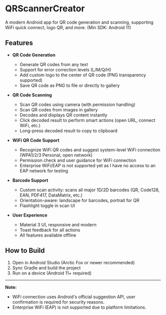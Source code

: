 # QRScannerCreator

A modern Android app for QR code generation and scanning, supporting WiFi quick connect, logo QR, and more. (Min SDK: Android 11)

## Features

- **QR Code Generation**
  - Generate QR codes from any text
  - Support for error correction levels (L/M/Q/H)
  - Add custom logo to the center of QR code (PNG transparency supported)
  - Save QR code as PNG to file or directly to gallery

- **QR Code Scanning**
  - Scan QR codes using camera (with permission handling)
  - Scan QR codes from images in gallery
  - Decodes and displays QR content instantly
  - Click decoded result to perform smart actions (open URL, connect WiFi, etc.)
  - Long-press decoded result to copy to clipboard

- **WiFi QR Code Support**
  - Recognize WiFi QR codes and suggest system-level WiFi connection (WPA1/2/3 Personal, open network)
  - Permission check and user guidance for WiFi connection
  - Enterprise WiFi/EAP is not supported yet as I have no access to an EAP network for testing

- **Barcode Support**
  - Custom scan activity: scans all major 1D/2D barcodes (QR, Code128, EAN, PDF417, DataMatrix, etc.)
  - Orientation-aware: landscape for barcodes, portrait for QR
  - Flashlight toggle in scan UI

- **User Experience**
  - Material 3 UI, responsive and modern
  - Toast feedback for all actions
  - All features available offline

## How to Build

1. Open in Android Studio (Arctic Fox or newer recommended)
2. Sync Gradle and build the project
3. Run on a device (Android 11+ required)

---

**Note:**
- WiFi connection uses Android's official suggestion API, user confirmation is required for security reasons.
- Enterprise WiFi (EAP) is not supported due to platform limitations.
